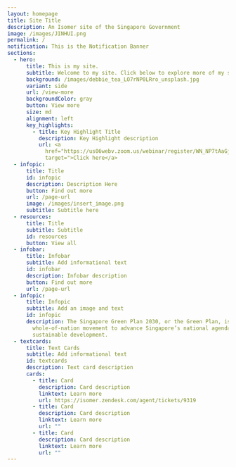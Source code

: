 ```yaml
---
layout: homepage
title: Site Title
description: An Isomer site of the Singapore Government
image: /images/JINHUI.png
permalink: /
notification: This is the Notification Banner
sections:
  - hero:
      title: This is my site.
      subtitle: Welcome to my site. Click below to explore more of my site.
      background: /images/debbie_tea_LO7rNP0LRro_unsplash.jpg
      variant: side
      url: /view-more
      backgroundColor: gray
      button: View more
      size: md
      alignment: left
      key_highlights:
        - title: Key Highlight Title
          description: Key Highlight description
          url: <a
            href="https://us06webv.zoom.us/webinar/register/WN_NP7tAaGjQMmDSv4wXm_9pw
            target=">Click here</a>
  - infopic:
      title: Title
      id: infopic
      description: Description Here
      button: Find out more
      url: /page-url
      image: /images/insert_image.png
      subtitle: Subtitle here
  - resources:
      title: Title
      subtitle: Subtitle
      id: resources
      button: View all
  - infobar:
      title: Infobar
      subtitle: Add informational text
      id: infobar
      description: Infobar description
      button: Find out more
      url: /page-url
  - infopic:
      title: Infopic
      subtitle: Add an image and text
      id: infopic
      description: The Singapore Green Plan 2030, or the Green Plan, is a
        whole-of-nation movement to advance Singapore’s national agenda on
        sustainable development.
  - textcards:
      title: Text Cards
      subtitle: Add informational text
      id: textcards
      description: Text card description
      cards:
        - title: Card
          description: Card description
          linktext: Learn more
          url: https://isomer.zendesk.com/agent/tickets/9319
        - title: Card
          description: Card description
          linktext: Learn more
          url: ""
        - title: Card
          description: Card description
          linktext: Learn more
          url: ""
---
```

